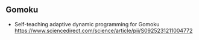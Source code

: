 ## Gomoku 

* Self-teaching adaptive dynamic programming for Gomoku  
https://www.sciencedirect.com/science/article/pii/S0925231211004772  
